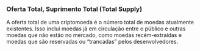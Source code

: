### Oferta Total, Suprimento Total (Total Supply)

A oferta total de uma criptomoeda é o número total de moedas atualmente existentes. Isso inclui moedas já em circulação entre o público e outras moedas que não estão no mercado, como moedas recém-extraídas e moedas que são reservadas ou “trancadas” pelos desenvolvedores.
